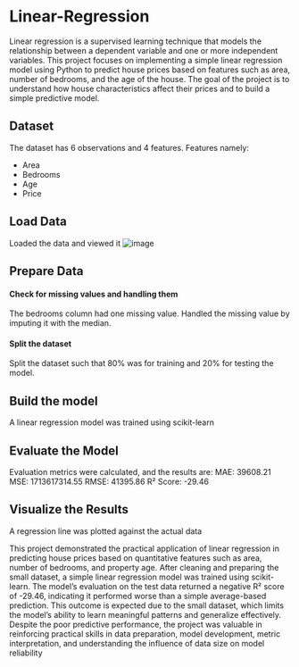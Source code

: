 # Linear-Regression
Linear regression is a supervised learning technique that models the relationship between a dependent variable and one or more independent variables. This project focuses on implementing a simple linear regression model using Python to predict house prices based on features such as area, number of bedrooms, and the age of the house. The goal of the project is to understand how house characteristics affect their prices and to build a simple predictive model.

## Dataset
The dataset has 6 observations and 4 features. Features namely:
-	Area
-	Bedrooms
-	Age
-	Price
  
## Load Data
Loaded the data and viewed it
![image](https://github.com/user-attachments/assets/13ed5cc5-f276-4107-8e69-edcd746889f4)

## Prepare Data
#### Check for missing values and handling them
The bedrooms column had one missing value. Handled the missing value by imputing it with the median.


#### Split the dataset
Split the dataset such that 80% was for training and 20% for testing the model.

## Build the model
A linear regression model was trained using scikit-learn

## Evaluate the Model
Evaluation metrics were calculated, and the results are:
MAE: 39608.21
MSE: 1713617314.55
RMSE: 41395.86
R² Score: -29.46

## Visualize the Results
A regression line was plotted against the actual data

This project demonstrated the practical application of linear regression in predicting house prices based on quantitative features such as area, number of bedrooms, and property age. After cleaning and preparing the small dataset, a simple linear regression model was trained using scikit-learn. The model’s evaluation on the test data returned a negative R² score of -29.46, indicating it performed worse than a simple average-based prediction. This outcome is expected due to the small dataset, which limits the model’s ability to learn meaningful patterns and generalize effectively. Despite the poor predictive performance, the project was valuable in reinforcing practical skills in data preparation, model development, metric interpretation, and understanding the influence of data size on model reliability




